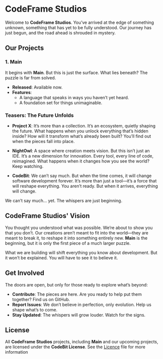 # CodeFrame Studios

Welcome to **CodeFrame Studios**. You’ve arrived at the edge of something unknown, something that has yet to be fully understood. Our journey has just begun, and the road ahead is shrouded in mystery.

## Our Projects

### 1. **Main**
It begins with **Main**. But this is just the surface. What lies beneath? The puzzle is far from solved.

- **Released**: Available now.
- **Features**:
  - A language that speaks in ways you haven’t yet heard.
  - A foundation set for things unimaginable.

### Teasers: The Future Unfolds

- **Project X**: It’s more than a collection. It’s an ecosystem, quietly shaping the future. What happens when you unlock everything that’s hidden inside? How will it transform what’s already been built? You’ll find out when the pieces fall into place.

- **NightOwl**: A space where creation meets vision. But this isn’t just an IDE. It’s a new dimension for innovation. Every tool, every line of code, reimagined. What happens when it changes how you see the world? Keep watching.

- **CodeBit**: We can’t say much. But when the time comes, it will change software development forever. It’s more than just a tool—it’s a force that will reshape everything. You aren’t ready. But when it arrives, everything will change.

We can’t say much… yet. The whispers are just beginning.

## CodeFrame Studios' Vision

You thought you understood what was possible. We’re about to show you that you don’t. Our creations aren’t meant to fit into the world—they are meant to break it, to reshape it into something entirely new. **Main** is the beginning, but it is only the first piece of a much larger puzzle.

What we are building will shift everything you know about development. But it won’t be explained. You will have to see it to believe it.

## Get Involved

The doors are open, but only for those ready to explore what’s beyond:

- **Contribute**: The pieces are here. Are you ready to help put them together? Find us on GitHub.
- **Report Issues**: We don’t believe in perfection, only evolution. Help us shape what’s to come.
- **Stay Updated**: The whispers will grow louder. Watch for the signs.

## License

All **CodeFrame Studios** projects, including **Main** and our upcoming projects, are licensed under the **CodeBit License**.
See the [Licence](LICENCE.md) file for more information
